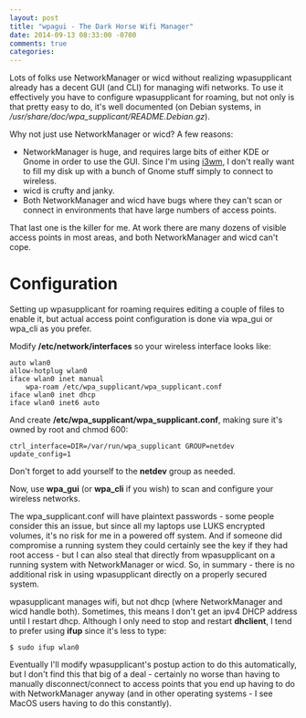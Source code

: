 ```yaml
---
layout: post
title: "wpagui - The Dark Horse Wifi Manager"
date: 2014-09-13 08:33:00 -0700
comments: true
categories:
---
```


Lots of folks use NetworkManager or wicd without realizing wpasupplicant already
has a decent GUI (and CLI) for managing wifi networks. To use it effectively you have
to configure wpasupplicant for roaming, but not only is that pretty easy to do,
it's well documented (on Debian systems, in _/usr/share/doc/wpa_supplicant/README.Debian.gz_).

Why not just use NetworkManager or wicd? A few reasons:

* NetworkManager is huge, and requires large bits of either KDE or Gnome in order to
use the GUI. Since I'm using [i3wm](http://www.i3wm.org), I don't really want to fill my
disk up with a bunch of Gnome stuff simply to connect to wireless.
* wicd is crufty and janky.
* Both NetworkManager and wicd have bugs where they can't scan or connect in environments
that have large numbers of access points.

That last one is the killer for me. At work there are many dozens of visible access points
in most areas, and both NetworkManager and wicd can't cope.

Configuration
=============

Setting up wpasupplicant for roaming requires editing a couple of files to enable it, but
actual access point configuration is done via wpa_gui or wpa_cli as you prefer.

Modify **/etc/network/interfaces** so your wireless interface looks like:

```
auto wlan0
allow-hotplug wlan0
iface wlan0 inet manual
    wpa-roam /etc/wpa_supplicant/wpa_supplicant.conf
iface wlan0 inet dhcp
iface wlan0 inet6 auto

```

And create **/etc/wpa_supplicant/wpa_supplicant.conf**, making sure it's owned by root and
chmod 600:

```
ctrl_interface=DIR=/var/run/wpa_supplicant GROUP=netdev
update_config=1
```

Don't forget to add yourself to the **netdev** group as needed.

Now, use **wpa_gui** (or **wpa_cli** if you wish) to scan and configure your wireless networks.

The wpa_supplicant.conf will have plaintext passwords - some people consider this an
issue, but since all my laptops use LUKS encrypted volumes, it's no risk for me in a
powered off system. And if someone did compromise a running system they could certainly
see the key if they had root access - but I can also steal that directly from wpasupplicant
on a running system with NetworkManager or wicd. So, in summary - there is no additional
risk in using wpasupplicant directly on a properly secured system.

wpasupplicant manages wifi, but not dhcp (where NetworkManager and wicd handle both).
Sometimes, this means I don't get an ipv4 DHCP address until I restart dhcp. Although
I only need to stop and restart **dhclient**, I tend to prefer using **ifup** since
it's less to type:

```
$ sudo ifup wlan0
```

Eventually I'll modify wpasupplicant's postup action to do this automatically, but I don't
find this that big of a deal - certainly no worse than having to manually disconnect/connect
to access points that you end up having to do with NetworkManager anyway (and in other
operating systems - I see MacOS users having to do this constantly).
